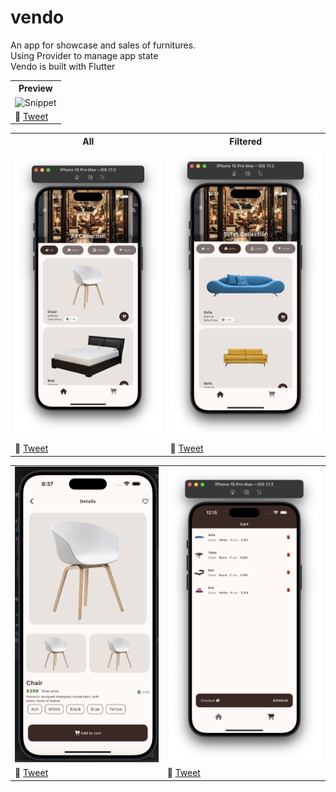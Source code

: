 # vendo
An app for showcase and sales of furnitures.<br>
Using Provider to manage app state<br>
Vendo is built with Flutter

<table align="center">
	<tbody width="100%">
	<tr>
			<th>Preview</th>		
		</tr>
		<tr>
			<td>
			<img src="https://github.com/SidneyEmeka/myfiles/blob/master/vendo/snippet.gif" alt="Snippet"></img>
			</td>
		</tr>
		<tr>
      <td>
				🔗 <a href="https://x.com/sidswipe">Tweet</a>
			</td>
		</tr>
	</tbody>
</table>

<table align="center">
	<tbody width="100%">
	<tr>
			<th>All</th>	
    <th>Filtered</th>	
		</tr>
		<tr>
			<td>
			<img src="https://github.com/SidneyEmeka/myfiles/blob/master/vendo/all.png" alt="Snippet"></img>
			</td>
  <td>
			<img src="https://github.com/SidneyEmeka/myfiles/blob/master/vendo/filter.png" alt="Snippet"></img>
			</td>
		</tr>
		<tr>
			<td>
				🔗 <a href="https://x.com/sidswipe">Tweet</a>
			</td>
      <td>
				🔗 <a href="https://x.com/sidswipe">Tweet</a>
			</td>
		</tr>
	</tbody>
</table>

<table>
	<tbody width="100%">
	<tr>
		</tr>
		<tr>
			<td>
			<img src="https://github.com/SidneyEmeka/myfiles/blob/master/vendo/preview.png" alt="filtered"></img>
			</td>
			<td>
			<img src="https://github.com/SidneyEmeka/myfiles/blob/master/vendo/cart.png" alt="cart"></img>
			</td>
		</tr>
		<tr>
			<td>
				🔗 <a href="https://x.com/sidswipe">Tweet</a>
			</td>
			<td>
				🔗 <a href="https://x.com/sidswipe">Tweet</a>
			</td>
		</tr>
	</tbody>
</table>

